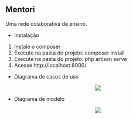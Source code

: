 ## Mentori ##

Uma rede colaborativa de ensino.

- Instalação

1. Instale o composer
2. Execute na pasta do projeto: composer install
3. Execute na pasta do projeto: php artisan serve
4. Acesse http://localhost:8000/

- Diagrama de casos de uso

<p align="center"><img src="https://github.com/se3k/hackathon-unirio/blob/master/UC.jpg"></p>

- Diagrama de modelo
<p align="center"><img src="https://github.com/se3k/hackathon-unirio/blob/master/modelo.jpg"></p>














